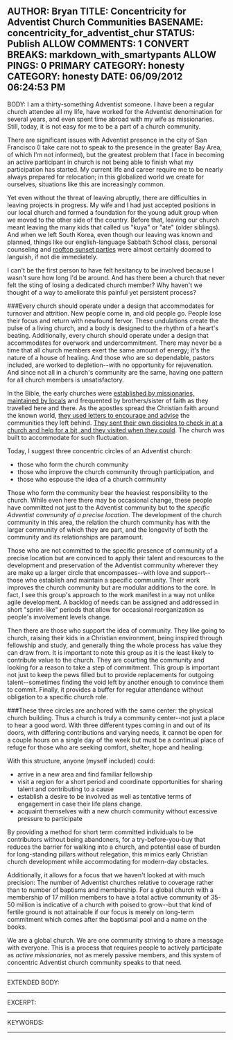 AUTHOR: Bryan
TITLE: Concentricity for Adventist Church Communities
BASENAME: concentricity_for_adventist_chur
STATUS: Publish
ALLOW COMMENTS: 1
CONVERT BREAKS: markdown_with_smartypants
ALLOW PINGS: 0
PRIMARY CATEGORY: honesty
CATEGORY: honesty
DATE: 06/09/2012 06:24:53 PM
-----
BODY:
I am a thirty-something Adventist someone. I have been a regular church attendee all my life, have worked for the Adventist denomination for several years, and even spent time abroad with my wife as missionaries. Still, today, it is not easy for me to be a part of a church community. 

There are significant issues with Adventist presence in the city of San Francisco (I take care not to speak to the presence in the greater Bay Area, of which I'm not informed), but the greatest problem that I face in becoming an active participant in church is not being able to finish what my participation has started. My current life and career require me to be nearly always prepared for relocation; in this globalized world we create for ourselves, situations like this are increasingly common.

Yet even without the threat of leaving abruptly, there are difficulties in leaving projects in progress. My wife and I had just accepted positions in our local church and formed a foundation for the young adult group when we moved to the other side of the country. Before that, leaving our church meant leaving the many kids that called us "kuya" or "ate" (older siblings). And when we left South Korea, even though our leaving was known and planned, things like our english-language Sabbath School class, personal counseling and [rooftop sunset parties](http://www.flickr.com/photos/leftsider/47835858/in/set-72157603654876387/) were almost certainly doomed to languish, if not die immediately.

I can't be the first person to have felt hesitancy to be involved because I wasn't sure how long I'd be around. And has there been a church that never felt the sting of losing a dedicated church member? Why haven't we thought of a way to ameliorate this painful yet persistent process?

###Every church should operate under a design that accommodates for turnover and attrition. 
New people come in, and old people go. People lose their focus and return with newfound fervor. These undulations create the pulse of a living church, and a body is designed to the rhythm of a heart's beating. Additionally, every church should operate under a design that accommodates for overwork and undercommitment. There may never be a time that all church members exert the same amount of energy; it's the nature of a house of healing. And those who are so dependable, pastors included, are worked to depletion--with no opportunity for rejuvenation. And since not all in a church's community are the same, having one pattern for all church members is unsatisfactory.

In the Bible, the early churches were [established by missionaries, maintained by locals](http://www.biblegateway.com/passage/?search=Philemon%201:1-7&version=NIV) and frequented by brothers/sister of faith as they travelled here and there. As the apostles spread the Christian faith around the known world, [they used letters to encourage and advise](http://www.biblegateway.com/passage/?search=2%20Peter%203:1-2&version=NIV) the communities they left behind. [They sent their own disciples to check in at a church and help for a bit, and they visited when they could](http://www.biblegateway.com/passage/?search=1%20Thessalonians+3&version=NIV). The church was built to accommodate for such fluctuation.

Today, I suggest three concentric circles of an Adventist church: 

* those who form the church community 
* those who improve the church community through participation, and 
* those who espouse the idea of a church community

Those who form the community bear the heaviest responsibility to the church. While even here there may be occasional change, these people have committed not just to the Adventist community but to the *specific Adventist community of a precise location*. The development of the church community in this area, the relation the church community has with the larger community of which they are part, and the longevity of both the community and its relationships are paramount.

Those who are not committed to the specific presence of community of a precise location but are convinced to apply their talent and resources to the development and preservation of the Adventist community wherever they are make up a larger circle that encompasses--with love and support--those who establish and maintain a specific community. Their work improves the church community but are modular additions to the core. In fact, I see this group's approach to the work manifest in a way not unlike agile development. A backlog of needs can be assigned and addressed in short "sprint-like" periods that allow for occasional reorganization as people's involvement levels change. 

Then there are those who support the idea of community. They like going to church, raising their kids in a Christian environment,  being inspired through fellowship and study, and generally thing the whole process has value they can draw from. It is important to note this group as it is the least likely to contribute value to the church. They are courting the community and looking for a reason to take a step of commitment. This group is important not just to keep the pews filled but to provide replacements for outgoing talent--sometimes finding the void left by another enough to convince them to commit. Finally, it provides a buffer for regular attendance without obligation to a specific church role.

###These three circles are anchored with the same center: the physical church building. 
Thus a church is truly a community center--not just a place to hear a good word. With three different types coming in and out of its doors, with differing contributions and varying needs, it cannot be open for a couple hours on a single day of the week but must be a continual place of refuge for those who are seeking comfort, shelter, hope and healing.

With this structure, anyone (myself included) could:

* arrive in a new area and find familiar fellowship
* visit a region for a short period and coordinate opportunities for sharing talent and contributing to a cause
* establish a desire to be involved as well as tentative terms of engagement in case their life plans change.
* acquaint themselves with a new church community without excessive pressure to participate

By providing a method for short term committed individuals to be contributors without being abandoners, for a try-before-you-buy that reduces the barrier for walking into a church, and potential ease of burden for long-standing pillars without relegation, this mimics early Christian church development while accommodating for modern-day obstacles.

Additionally, it allows for a focus that we haven't looked at with much precision: The number of Adventist churches relative to coverage rather than to number of baptisms and membership. For a global church with a membership of 17 million members to have a total active community of 35-50 million is indicative of a church with poised to grow--but that kind of fertile ground is not attainable if our focus is merely on long-term commitment which comes after the baptismal pool and a name on the books. 

We are a global church. We are one community striving to share a message with everyone. This is a process that requires people to actively participate as *active missionaries*, not as merely passive members, and this system of concentric Adventist church community speaks to that need.  

-----
EXTENDED BODY:

-----
EXCERPT:

-----
KEYWORDS:

-----


